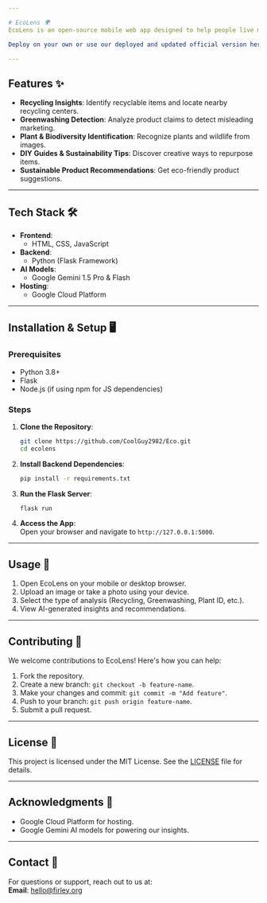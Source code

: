```yaml
---

# EcoLens 🌍  
EcoLens is an open-source mobile web app designed to help people live more sustainably. Powered by AI, it analyzes images to provide insights on recycling, greenwashing, biodiversity, and more. Whether you're looking to identify plants, reduce waste, or find sustainable alternatives, EcoLens makes eco-friendly living accessible to all.

Deploy on your own or use our deployed and updated official version here (works best on iOS devices as a mobile web app): https://ecolens.firley.net

---
```


## Features ✨  
- **Recycling Insights**: Identify recyclable items and locate nearby recycling centers.  
- **Greenwashing Detection**: Analyze product claims to detect misleading marketing.  
- **Plant & Biodiversity Identification**: Recognize plants and wildlife from images.  
- **DIY Guides & Sustainability Tips**: Discover creative ways to repurpose items.  
- **Sustainable Product Recommendations**: Get eco-friendly product suggestions.  

---

## Tech Stack 🛠  
- **Frontend**:  
  - HTML, CSS, JavaScript  
- **Backend**:  
  - Python (Flask Framework)  
- **AI Models**:  
  - Google Gemini 1.5 Pro & Flash  
- **Hosting**:  
  - Google Cloud Platform  

---

## Installation & Setup 🖥️  

### Prerequisites  
- Python 3.8+  
- Flask  
- Node.js (if using npm for JS dependencies)  

### Steps  
1. **Clone the Repository**:  
   ```bash  
   git clone https://github.com/CoolGuy2982/Eco.git 
   cd ecolens  
   ```  

2. **Install Backend Dependencies**:  
   ```bash  
   pip install -r requirements.txt  
   ```  

3. **Run the Flask Server**:  
   ```bash  
   flask run  
   ```  

4. **Access the App**:  
   Open your browser and navigate to `http://127.0.0.1:5000`.  

---

## Usage 📱  
1. Open EcoLens on your mobile or desktop browser.  
2. Upload an image or take a photo using your device.  
3. Select the type of analysis (Recycling, Greenwashing, Plant ID, etc.).  
4. View AI-generated insights and recommendations.  

---

## Contributing 🤝  
We welcome contributions to EcoLens! Here's how you can help:  
1. Fork the repository.  
2. Create a new branch: `git checkout -b feature-name`.  
3. Make your changes and commit: `git commit -m "Add feature"`.  
4. Push to your branch: `git push origin feature-name`.  
5. Submit a pull request.  

---

## License 📜  
This project is licensed under the MIT License. See the [LICENSE](LICENSE) file for details.  

---

## Acknowledgments 🙏  
- Google Cloud Platform for hosting.  
- Google Gemini AI models for powering our insights.  

---

## Contact 📧  
For questions or support, reach out to us at:  
**Email**: hello@firley.org  
